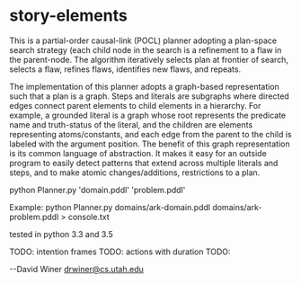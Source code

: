 # story-elements

This is a partial-order causal-link (POCL) planner adopting a plan-space search strategy (each child
node in the search is a refinement to a flaw in the parent-node. The algorithm iteratively selects plan at frontier of
search, selects a flaw, refines flaws, identifies new flaws, and repeats.

The implementation of this planner adopts a graph-based representation such that a plan is a graph. Steps and
literals are subgraphs where directed edges connect parent elements to child elements in a hierarchy. For example, a grounded literal is a graph
whose root represents the predicate name and truth-status of the literal, and the children are elements representing
atoms/constants, and each edge from the parent to the child is labeled with the argument position. The benefit of
this graph representation is its common language of abstraction. It makes it easy for an outside program to easily
detect patterns that extend across multiple literals and steps, and to make atomic changes/additions, restrictions to
 a plan.

python Planner.py 'domain.pddl' 'problem.pddl'

Example: python Planner.py domains/ark-domain.pddl domains/ark-problem.pddl > console.txt

tested in python 3.3 and 3.5

TODO: intention frames
TODO: actions with duration
TODO:

--David Winer drwiner@cs.utah.edu